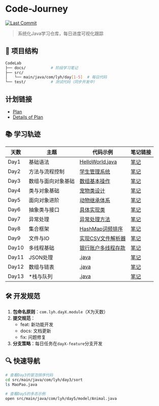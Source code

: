 # Code-Journey

[![Last Commit](https://img.shields.io/github/last-commit/ic3vala/Code-Journey?color=blue&style=flat-square)](https://github.com/ic3vala/Code-Journey/commits/main)

> 系统化Java学习仓库，每日进度可视化跟踪

## 📁 项目结构
```bash
CodeLab
├── docs/           # 阶段学习笔记
├── src/
│   └── main/java/com/lyh/day[1-5]  # 每日代码
└── test/           # 测试代码（同步开发中）
```
## 计划链接 
- [Plan](./docs/stage0/plan.md)
- [Details of Plan](./docs/stage0/detail.md)

## 📚 学习轨迹
| 天数   | 主题 | 代码示例                                                            | 笔记链接                        |
|------|------|-----------------------------------------------------------------|-----------------------------|
| Day1 | 基础语法 | [HelloWorld.java](./src/main/java/com/lyh/day1/HelloWorld.java) | [笔记](./docs/stage1/day1.md) |
| Day2 | 方法与流程控制 | [学生管理系统](./src/main/java/com/lyh/day2/student/)                 | [笔记](./docs/stage1/day2.md) |
| Day3 | 数组与面向对象基础 | [数组基本操作](./src/main/java/com/lyh/day3/ArrayDemo.java)           | [笔记](./docs/stage1/day3.md) |
| Day4 | 类与对象基础 | [宠物类设计](./src/main/java/com/lyh/day4/model/Pet.java)            | [笔记](./docs/stage1/day4.md) |
| Day5 | 面向对象进阶 | [动物继承体系](./src/main/java/com/lyh/day5/model/)                   | [笔记](./docs/stage1/day5.md) |
| Day6 | 抽象类与接口 | [具体实现类](./src/main/java/com/lyh/day6/model/Fish.java)           | [笔记](./docs/stage1/day6.md) |
| Day7 | 异常处理 | [异常处理方法](./src/main/java/com/lyh/day7/ExceptionTest.java)       | [笔记](./docs/stage1/day7.md) |
| Day8 | 集合框架 | [HashMap词频排序](./src/main/java/com/lyh/day8/HashMapCount.java)   | [笔记](./docs/stage1/day8.md) |
| Day9 | 文件与IO | [实现CSV文件解析器](./src/main/java/com/lyh/day9/CSVParser.java)       | [笔记](./docs/stage1/day9.md) |
| Day10 | 多线程基础 | [银行账户多线程存款](./src/main/java/com/lyh/day10/Main.java)            | [笔记](./docs/stage1/day10.md) |
| Day11 | JSON处理 | [.java](./src/main/java/com/lyh/day11/.java)                    | [笔记](./docs/stage1/day11.md) |
| Day12 | 数组与链表 | [.java](./src/main/java/com/lyh/day12/.java)                    | [笔记](./docs/stage2/day12.md) |
| Day13 | *栈与队列 | [.java](./src/main/java/com/lyh/day13/.java)                    | [笔记](./docs/stage2/day13.md) |
## 🛠 开发规范
1. **包命名原则**：`com.lyh.dayX.module`（X为天数）
2. **提交规范**：
    - feat: 新功能开发
    - docs: 文档更新
    - fix: 问题修复
3. **分支策略**：每日任务在`dayX-feature`分支开发

## 🔍 快速导航
```bash
# 查看Day3的冒泡排序代码
cd src/main/java/com/lyh/day3/sort
ls MaoPao.java

# 查看Day5的多态示例
open src/main/java/com/lyh/day5/model/Animal.java
```
